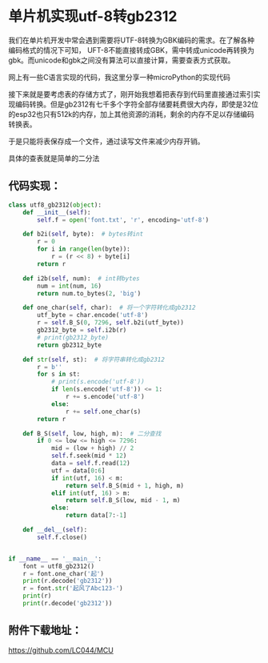 # 单片机实现utf-8转gb2312

 我们在单片机开发中常会遇到需要将UTF-8转换为GBK编码的需求。在了解各种编码格式的情况下可知， UFT-8不能直接转成GBK，需中转成unicode再转换为gbk。而unicode和gbk之间没有算法可以直接计算，需要查表方式获取。

网上有一些C语言实现的代码，我这里分享一种microPython的实现代码

接下来就是要考虑表的存储方式了，刚开始我想着把表存到代码里直接通过索引实现编码转换。但是gb2312有七千多个字符全部存储要耗费很大内存，即使是32位的esp32也只有512k的内存，加上其他资源的消耗，剩余的内存不足以存储编码转换表。

于是只能将表保存成一个文件，通过读写文件来减少内存开销。

具体的查表就是简单的二分法

## 代码实现：

```python
class utf8_gb2312(object):
    def __init__(self):
        self.f = open('font.txt', 'r', encoding='utf-8')

    def b2i(self, byte):  # bytes转int
        r = 0
        for i in range(len(byte)):
            r = (r << 8) + byte[i]
        return r

    def i2b(self, num):  # int转bytes
        num = int(num, 16)
        return num.to_bytes(2, 'big')

    def one_char(self, char):  # 将一个字符转化成gb2312
        utf_byte = char.encode('utf-8')
        r = self.B_S(0, 7296, self.b2i(utf_byte))
        gb2312_byte = self.i2b(r)
        # print(gb2312_byte)
        return gb2312_byte

    def str(self, st):  # 将字符串转化成gb2312
        r = b''
        for s in st:
            # print(s.encode('utf-8'))
            if len(s.encode('utf-8')) <= 1:
                r += s.encode('utf-8')
            else:
                r += self.one_char(s)
        return r

    def B_S(self, low, high, m):  # 二分查找
        if 0 <= low <= high <= 7296:
            mid = (low + high) // 2
            self.f.seek(mid * 12)
            data = self.f.read(12)
            utf = data[0:6]
            if int(utf, 16) < m:
                return self.B_S(mid + 1, high, m)
            elif int(utf, 16) > m:
                return self.B_S(low, mid - 1, m)
            else:
                return data[7:-1]

    def __del__(self):
        self.f.close()


if __name__ == '__main__':
    font = utf8_gb2312()
    r = font.one_char('起')
    print(r.decode('gb2312'))
    r = font.str('起风了Abc123-')
    print(r)
    print(r.decode('gb2312'))
```

## 附件下载地址：

https://github.com/LC044/MCU

